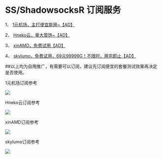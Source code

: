 # SS/ShadowsocksR 订阅服务

1、 <a class="btn btn-danger" href="https://xn--4gq62f52gdss.ink/#/register?code=xctXGX5U">1元机场，主打便宜能用~【AD】</a>   

2、 <a class="btn btn-danger" href="https://hniko.top/#/register?code=2JauAyDL">Hneko云，量大管饱~【AD】</a>  
 
3、 <a class="btn btn-danger" href="https://xinamd.cc/#/register?code=vuYIeGLM">xinAMD，免费试用【AD】</a>  
 
4、 <a class="btn btn-danger" href="https://7m9gi9norz.1095813.xyz/index.php#/register?code=klLZZ7gd">skylumo，免费试用，69元99999G！不限时，用完即止【AD】</a>  




##以上均为自用推广，有需要可以订阅，建议先订阅便宜的套餐测试效果再决定是否使用。



1元机场订阅参考

![](https://i.postimg.cc/wBKdwwgz/1yuan.png)

Hneko云订阅参考

![](https://i.postimg.cc/fb4h88DR/henko.png)

xinAMD订阅参考

![](https://i.postimg.cc/HLGC66ds/xinamd.png)

skylumo订阅参考

![](https://i.postimg.cc/25pf00rj/skylumo.png)
